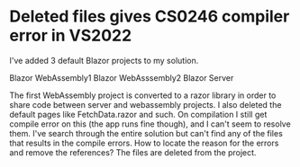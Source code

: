 
# Deleted files gives CS0246 compiler error in VS2022

I've added 3 default Blazor projects to my solution.

Blazor WebAssembly1
Blazor WebAsssembly2
Blazor Server

The first WebAssembly project is converted to a razor library in order to share code between server and webassembly projects. I also deleted the default pages like FetchData.razor and such.
On compilation I still get compile error on this (the app runs fine though), and I can't seem to resolve them. I've search through the entire solution but can't find any of the files that results in the compile errors.
How to locate the reason for the errors and remove the references? The files are deleted from the project.


        